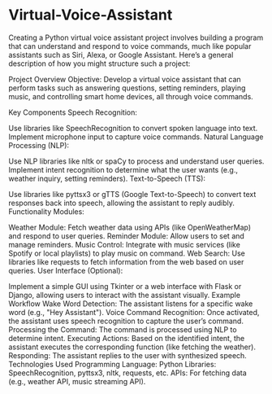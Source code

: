 # Virtual-Voice-Assistant

Creating a Python virtual voice assistant project involves building a program that can understand and respond to voice commands, much like popular assistants such as Siri, Alexa, or Google Assistant. Here’s a general description of how you might structure such a project:

Project Overview
Objective: Develop a virtual voice assistant that can perform tasks such as answering questions, setting reminders, playing music, and controlling smart home devices, all through voice commands.

Key Components
Speech Recognition:

Use libraries like SpeechRecognition to convert spoken language into text.
Implement microphone input to capture voice commands.
Natural Language Processing (NLP):

Use NLP libraries like nltk or spaCy to process and understand user queries.
Implement intent recognition to determine what the user wants (e.g., weather inquiry, setting reminders).
Text-to-Speech (TTS):

Use libraries like pyttsx3 or gTTS (Google Text-to-Speech) to convert text responses back into speech, allowing the assistant to reply audibly.
Functionality Modules:

Weather Module: Fetch weather data using APIs (like OpenWeatherMap) and respond to user queries.
Reminder Module: Allow users to set and manage reminders.
Music Control: Integrate with music services (like Spotify or local playlists) to play music on command.
Web Search: Use libraries like requests to fetch information from the web based on user queries.
User Interface (Optional):

Implement a simple GUI using Tkinter or a web interface with Flask or Django, allowing users to interact with the assistant visually.
Example Workflow
Wake Word Detection: The assistant listens for a specific wake word (e.g., "Hey Assistant").
Voice Command Recognition: Once activated, the assistant uses speech recognition to capture the user’s command.
Processing the Command: The command is processed using NLP to determine intent.
Executing Actions: Based on the identified intent, the assistant executes the corresponding function (like fetching the weather).
Responding: The assistant replies to the user with synthesized speech.
Technologies Used
Programming Language: Python
Libraries: SpeechRecognition, pyttsx3, nltk, requests, etc.
APIs: For fetching data (e.g., weather API, music streaming API).
